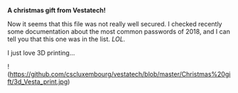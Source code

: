<b>A christmas gift from Vestatech!</b>

Now it seems that this file was not really well secured. I checked recently some documentation about the most common passwords of 2018, and I can tell you that this one was in the list. _LOL._

I just love 3D printing...

!(https://github.com/cscluxembourg/vestatech/blob/master/Christmas%20gift/3d_Vesta_print.jpg)
